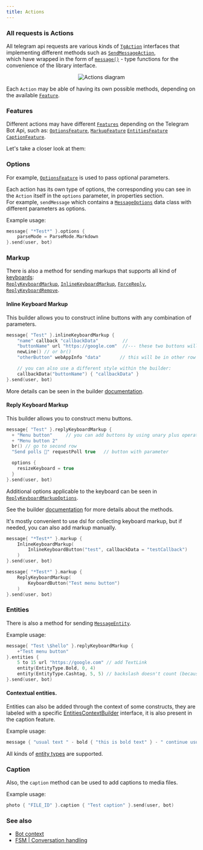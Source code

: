 ```yaml
---
title: Actions
---
```


### All requests is Actions
All telegram api requests are various kinds of [`TgAction`](https://vendelieu.github.io/telegram-bot/telegram-bot/eu.vendeli.tgbot.interfaces.action/-tg-action/index.html) interfaces that implementing different methods such as [`SendMessageAction`](https://vendelieu.github.io/telegram-bot/telegram-bot/eu.vendeli.tgbot.api.message/-send-message-action/index.html), \
which have wrapped in the form of [`message()`](https://vendelieu.github.io/telegram-bot/telegram-bot/eu.vendeli.tgbot.api.message/message.html) - type functions for the convenience of the library interface.

<p align="center">
    <img src="https://github.com/vendelieu/telegram-bot/assets/3987067/2d097d60-1907-4ca1-8ad3-3ee8d223f8eb" alt="Actions diagram" />
</p>

Each `Action` may be able of having its own possible methods, depending on the available [`Feature`](https://vendelieu.github.io/telegram-bot/telegram-bot/eu.vendeli.tgbot.interfaces.features/-feature/index.html).

### Features

Different actions may have different [`Features`](https://vendelieu.github.io/telegram-bot/telegram-bot/eu.vendeli.tgbot.interfaces.features/-feature/index.html) depending on the Telegram Bot Api, such as:
[`OptionsFeature`](https://vendelieu.github.io/telegram-bot/telegram-bot/eu.vendeli.tgbot.interfaces.features/-options-feature/index.html),
[`MarkupFeature`](https://vendelieu.github.io/telegram-bot/telegram-bot/eu.vendeli.tgbot.interfaces.features/-markup-feature/index.html)
[`EntitiesFeature`](https://vendelieu.github.io/telegram-bot/telegram-bot/eu.vendeli.tgbot.interfaces.features/-entities-feature/index.html)
[`CaptionFeature`](https://vendelieu.github.io/telegram-bot/telegram-bot/eu.vendeli.tgbot.interfaces.features/-caption-feature/index.html).

Let's take a closer look at them:

### Options
For example, [`OptionsFeature`](https://vendelieu.github.io/telegram-bot/telegram-bot/eu.vendeli.tgbot.interfaces.features/-options-feature/index.html) is used to pass optional parameters.

Each action has its own type of options, the corresponding you can see in the `Action` itself in the `options` parameter, in properties section. \
For example, `sendMessage` which contains a [`MessageOptions`](https://vendelieu.github.io/telegram-bot/telegram-bot/eu.vendeli.tgbot.types.internal.options/-message-options/index.html) data class with different parameters as options.

Example usage:

```kotlin
message{ "*Test*" }.options {
    parseMode = ParseMode.Markdown
}.send(user, bot)
```
### Markup

There is also a method for sending markups that supports all kind of [keyboards](https://vendelieu.github.io/telegram-bot/telegram-bot/eu.vendeli.tgbot.interfaces.marker/-keyboard/index.html): \
[`ReplyKeyboardMarkup`](https://vendelieu.github.io/telegram-bot/telegram-bot/eu.vendeli.tgbot.types.keyboard/-reply-keyboard-markup/index.html), [`InlineKeyboardMarkup`](https://vendelieu.github.io/telegram-bot/telegram-bot/eu.vendeli.tgbot.types.keyboard/-inline-keyboard-markup/index.html), [`ForceReply`](https://vendelieu.github.io/telegram-bot/telegram-bot/eu.vendeli.tgbot.types.keyboard/-force-reply/index.html), [`ReplyKeyboardRemove`](https://vendelieu.github.io/telegram-bot/telegram-bot/eu.vendeli.tgbot.types.keyboard/-reply-keyboard-remove/index.html).

#### Inline Keyboard Markup

This builder allows you to construct inline buttons with any combination of parameters.

```kotlin
message{ "Test" }.inlineKeyboardMarkup {
    "name" callback "callbackData"         //
    "buttonName" url "https://google.com"  //--- these two buttons will be in the same row.
    newLine() // or br()
    "otherButton" webAppInfo "data"       // this will be in other row

    // you can also use a different style within the builder:
    callbackData("buttonName") { "callbackData" }
}.send(user, bot)

```

More details can be seen in the builder [documentation](https://vendelieu.github.io/telegram-bot/telegram-bot/eu.vendeli.tgbot.utils.builders/-inline-keyboard-markup-builder/index.html).

#### Reply Keyboard Markup

This builder allows you to construct menu buttons.

```kotlin
message{ "Test" }.replyKeyboardMarkup {
  + "Menu button"     // you can add buttons by using unary plus operator
  + "Menu button 2"
  br() // go to second row
  "Send polls 👀" requestPoll true   // button with parameter

  options {
    resizeKeyboard = true
  }
}.send(user, bot)
```

Additional options applicable to the keyboard can be seen in [`ReplyKeyboardMarkupOptions`](https://vendelieu.github.io/telegram-bot/telegram-bot/eu.vendeli.tgbot.types.internal.options/-reply-keyboard-markup-options/index.html).

See the builder [documentation](https://vendelieu.github.io/telegram-bot/-telegram%20-bot/eu.vendeli.tgbot.utils.builders/-reply-keyboard-markup-builder/index.html) for more details about the methods.

It's mostly convenient to use dsl for collecting keyboard markup, but if needed, you can also add markup manually.

```kotlin
message{ "*Test*" }.markup {
    InlineKeyboardMarkup(
        InlineKeyboardButton("test", callbackData = "testCallback")
    )
}.send(user, bot)

```

```kotlin
message{ "*Test*" }.markup {
    ReplyKeyboardMarkup(
        KeyboardButton("Test menu button")
    )
}.send(user, bot)
```

### Entities
There is also a method for sending [`MessageEntity`](https://vendelieu.github.io/telegram-bot/telegram-bot/eu.vendeli.tgbot.types.msg/-message-entity/index.html).

Example usage:

```kotlin
message{ "Test \$hello" }.replyKeyboardMarkup {
    +"Test menu button"
}.entities {
    5 to 15 url "https://google.com" // add TextLink
    entity(EntityType.Bold, 0, 4)
    entity(EntityType.Cashtag, 5, 5) // backslash doesn't count (because it's used for compiler)
}.send(user, bot)
```

#### Contextual entities.

Entities can also be added through the context of some constructs, they are labeled with a specific [EntitiesContextBuilder](https://vendelieu.github.io/telegram-bot/telegram-bot/eu.vendeli.tgbot.utils.builders/-entities-ctx-builder/index.html) interface, it is also present in the caption feature.

Example usage:

```kotlin
message { "usual text " - bold { "this is bold text" } - " continue usual" }.send(user, bot)
```

All kinds of [entity types](https://vendelieu.github.io/telegram-bot/telegram-bot/eu.vendeli.tgbot.types.msg/-entity-type/index.html) are supported.

### Caption
Also, the `caption` method can be used to add captions to media files.

Example usage:

```kotlin
photo { "FILE_ID" }.caption { "Test caption" }.send(user, bot)
```


### See also

* [Bot context](/Bot-Context)
* [FSM | Conversation handling](/FSM-and-Conversation-handling)

